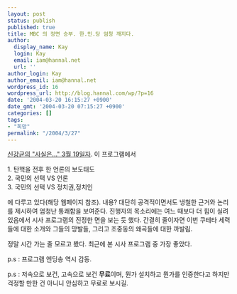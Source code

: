 ```yaml
---
layout: post
status: publish
published: true
title: MBC 의 정면 승부. 한.민.당 엄청 깨지다.
author:
  display_name: Kay
  login: Kay
  email: iam@hannal.net
  url: ''
author_login: Kay
author_email: iam@hannal.net
wordpress_id: 16
wordpress_url: http://blog.hannal.com/wp/?p=16
date: '2004-03-20 16:15:27 +0900'
date_gmt: '2004-03-20 07:15:27 +0900'
categories: []
tags:
- "희망"
permalink: "/2004/3/27"
---
```

<p><a href="http://www.imbc.com/broad/tv/culture/media/vod/index.html" target="_blank">신강균의 "사실은..." 3월 19일자</a>. 이 프로그램에서</p>
<p>1. 탄핵을 전후 한 언론의 보도태도<br />
2. 국민의 선택 VS 언론<br />
3. 국민의 선택 VS 정치권,정치인</p>
<p>에 다루고 있다(해당 웹페이지 참조). 내용? 대단히 공격적이면서도 냉철한 근거와 논리를 제시하여 엄청난 통쾌함을 보여준다. 진행자의 목소리에는 여느 때보다 더 힘이 실려있음에서 시사 프로그램의 진정한 면을 보는 듯 했다. 간결히 줄이자면 이번 쿠테타 세력들에 대한 소개와 그들의 망발들, 그리고 조중동의 왜곡들에 대한 까발림.</p>
<p>정말 시간 가는 줄 모르고 봤다. 최근에 본 시사 프로그램 중 가장 좋았다.</p>
<p>p.s : 프로그램 엔딩송 역시 감동.</p>
<p>p.s : 저속으로 보건, 고속으로 보건 <b>무료</b>이며, 뭔가 설치하고 뭔가를 인증한다고 하지만 걱정할 만한 건 아니니 안심하고 무료로 보시길.</p>
